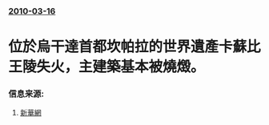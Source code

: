 ### [2010-03-16](/news/2010/03/16/index.md)

##### 
#  位於烏干達首都坎帕拉的世界遺產卡蘇比王陵失火，主建築基本被燒燬。




### 信息来源:

1. [新華網](http://news.xinhuanet.com/photo/2010-03/17/content_13184757.htm)

